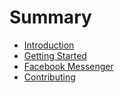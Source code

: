 # Summary

* [Introduction](README.md)
* [Getting Started](getting-started.md)
* [Facebook Messenger](facebook-messenger.md)
* [Contributing](contributing.md)

